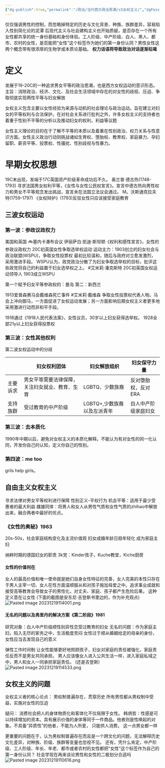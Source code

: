```yaml
---
{"dg-publish":true,"permalink":"/政治/当代西方政治思潮/s5女权主义/","dgPassFrontmatter":true}
---
```


仅仅强调男性的控制，而忽略掉特定的历史与文化背景、种族、族群差异，容易陷入性别简化论的泥潭
后现代主义与社会建构主义也开始质疑，是否存在一个所有女性都共享的统一身份基础和身份体验。工人阶级、中产阶级、白人、黑人、都市、农村的女性，是否能把“女性”这个标签作为她们的第一身份认同？男性女性这两个概念带有很浓厚的生物学或本质论基础。
**权力话语将导致政治对话逐渐枯竭**
# 定义
发展于19-20C的一种追求男女平等的政治思潮，也是西方女权运动的意识形态。
主旨：消除政治、经济、文化、及社会生活领域中存在的对女性的歧视、压迫、争取彻底实现两性平等与妇女解放

女权主义包含主要以女性经验为来源与动机的社会理论与政治运动。旨在建立对妇女的平等权利与合法保护。在对社会关系进行批判之外，许多女权主义的支持者也着重于性别不平等的分析以及推动妇女的权利，利益等议题

女性主义理论的目的在于了解不平等的本质以及着重在性别政治、权力关系与性意识方面。女性主义政治行动则挑战诸如生育权、堕胎权、教育权、家庭暴力、孕妇留职、薪资平等、投票权、性骚扰、性别歧视与性暴力。
# 早期女权思想
19C末出现，发端于17C英国资产阶级革命成功后不久。
奥兰普·德古热(1748-1793)
寻求法国男女权利平等，《女性与女性公民权宣言》。宣言中德古热向男性权力和男女不平等观念发出挑战，宣言未在法国立法议会通过。
M。沃斯通克拉夫特(1759-1797)
《女权辩护》(1793)反驳女性只应该接受家庭教育
## 三波女权运动
### 第一波：参政议政权力
美国和英国
🚲塞内卡瀑布会议
伊丽萨白·凯迪·斯坦顿《权利和感性宣言》，女性的参政议政权力
20C初英国女性争取选举权运动
运动主力：1903创立的妇女社会与政治联盟(WSPU)，争取女性投票权
最初比较温和，随后与政府对立愈发激烈，采用激进手段。
WSPU认为，政党政治分散了为妇女争取选举权的目标，批评这些政党将自己的利益置于妇女选举权之上。
#艾米莉·潘克斯特 
20C初英国女权运动领导人
1903成立WSPU

第一个赋予妇女平等参政权的：曼岛
第二：新西兰

1913爱普森赛马会戴维森死亡事件
#艾米莉·戴维森 
争取女性投票权代表人物。马会上冲向御马，一方面促进了女权运动发展；另一方面影响后期女权主义者更多地采用激进行动而非和平手段。

1918通过《1918人民代表法案》，女性议员，30岁以上妇女获得选举权。
1928全部21y以上妇女获得投票权

### 第三波：女性其他权利

第二波女权运动中的分歧

|          | 妇女权利团体         | 妇女解放组织                | 妇女保守力量         |
| -------- | -------------------- | --------------------------- | -------------------- |
| 主要诉求 | 男女平等需要法律保障，关注妇女就业、教育、生育 | LGBTQ、少数族裔             | 反对堕胎权，反对ERA  |
| 支持族群 | 受过教育的中产阶级   | LGBTQ+,少数族裔以及左派青年 | 白人中产阶级家庭妇女 |

### 第三波：去本质化
1990年中期以后，避免对女权主义的本质化解释。不能认为有对女性的同一化认同，开发你自己的认知，定义你自己的性别。
### 第四波：me too
grils help girls。

## 自由主义女权主义
寻求法律对男女平等权利进行保障
性别正义-平权行为
机会平等：适用于最少受惠者的最大利益
雌雄同体：将男人和女人从男性气质和女性气质的zhihao中解放出来，融合两者中最好的优点。
### 《女性的奥秘》1963
20s-50s，社会家庭结构变化及主流价值观
妇女成婚年龄日趋年轻化
成为家庭主妇

纳粹时期的德国妇女的职责
3k党：Kinder孩子，Kuche教堂，Kiche厨房
#### 女性的价值何在
女人的最高价值和唯一使命就是她们自身女性特征的完善，女人完美的本性只存在于男人主宰一切、女人在性方面温顺服从和对孩子施加母爱之中。追求事业成就和接受高等教育会导致女子的男性化，对丈夫、家庭、孩子都产生危险后果。
这种定义意在让女性
(下面的截图是安东尼·吉登斯书里边的，作为补充观点)
![Pasted image 20231219114001.png](/img/user/Pasted%20image%2020231219114001.png)
#### 无名的问题以及弗里丹的解决方案《第二阶段》1981
研究对象：白人中产阶级顺性别异性恋受过教育的妇女
无名的问题：作为家庭主妇，陷入无尽的家务之中，生活极度苦闷
女性过于顺从婚姻给定的母亲的身份，女性应当去发现自己的意义

弹性工作时间制
让女性能够更好地照顾孩子，妇女对家庭的责任被强化，家庭责任反而不是男女共同承担。
男人应该像女人进入公共生活一样，进入家庭私域之中，男人和女人一同承担家庭责任。
(还是吉登斯)
![Pasted image 20231219114533.png](/img/user/Pasted%20image%2020231219114533.png)


## 女权主义的问题

女权主义者的核心论点：
男权制普遍存在，贯穿历史
所有男性都从男权制中受益，实施对女性的压迫

疑问：
消费社会把人的身体物质化和客体化不仅局限于女性。
韩炳哲：性感是可以持续增加的资本。具有展示价值的身体等同于一件商品。他者则是性唤起的对象。不具备“异质性”的他者，不能为人所爱， 只能供人消费。
这一点男女都一样

更重要的问题在于，认为男权制普遍存在而且是一个跨文化的问题，无法解释历史文化差异，对种族、阶级、族群等变量也忽视不见。
还有，凭什么肯定，中产阶级、工人阶级、年长、年老、都市或者农村的女性都把“女性”这个标签作为自己的第一身份认同？
社会学现在再来谈论男性和女性的二极划分合适吗
![Pasted image 20231219110616.png](/img/user/Pasted%20image%2020231219110616.png)
